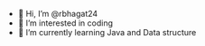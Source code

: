 - 👋 Hi, I’m @rbhagat24
- 👀 I’m interested in coding
- 🌱 I’m currently learning Java and Data structure

<!---
rbhagat24/rbhagat24 is a ✨ special ✨ repository because its `README.md` (this file) appears on your GitHub profile.
You can click the Preview link to take a look at your changes.
--->
